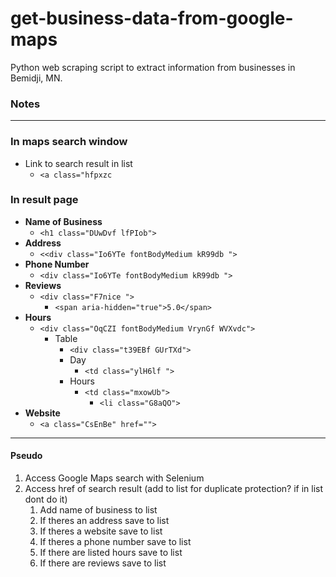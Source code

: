# get-business-data-from-google-maps
 Python web scraping script to extract information from businesses in Bemidji, MN.


### Notes

---

### In maps search window
  
- Link to search result in list
  - `<a class="hfpxzc`


### In result page 

- **Name of Business**
  - `<h1 class="DUwDvf lfPIob">`
- **Address**
  - `<<div class="Io6YTe fontBodyMedium kR99db ">`
- **Phone Number**
  - `<div class="Io6YTe fontBodyMedium kR99db ">`
- **Reviews**
  - `<div class="F7nice ">`
    - `<span aria-hidden="true">5.0</span>`
- **Hours**
  - `<div class="OqCZI fontBodyMedium VrynGf WVXvdc">`
    - Table
      - `<div class="t39EBf GUrTXd">`
      - Day
        - `<td class="ylH6lf ">`
      - Hours
        - `<td class="mxowUb">`
          - `<li class="G8aQO">`
- **Website**
  - `<a class="CsEnBe" href="">` 

---

#### Pseudo

1. Access Google Maps search with Selenium
2. Access href of search result (add to list for duplicate protection? if in list dont do it)
   1. Add name of business to list
   2. If theres an address save to list
   3. If theres a website save to list
   4. If theres a phone number save to list
   5. If there are listed hours save to list
   6. If there are reviews save to list